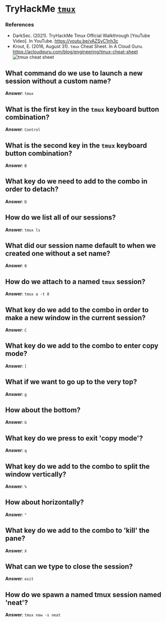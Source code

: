 # TryHackMe [`tmux`](https://tryhackme.com/room/rptmux)
### References
* DarkSec. (2021). TryHackMe Tmux Official Walkthrough [YouTube Video]. In YouTube. https://youtu.be/vAZSyC1nh3c
* Krout, E. (2016, August 31). `tmux` Cheat Sheet. In A Cloud Guru. https://acloudguru.com/blog/engineering/tmux-cheat-sheet
![`tmux` cheat sheet](https://linuxacademy.com/site-content/uploads/2016/08/tmux.png)
## What command do we use to launch a new session without a custom name?
**Answer**: `tmux`
## What is the first key in the `tmux` keyboard button combination?
**Answer**: `Control`
## What is the second key in the `tmux` keyboard button combination?
**Answer**: `B`
## What key do we need to add to the combo in order to detach?
**Answer**: `D`
## How do we list all of our sessions?
**Answer**: `tmux ls`
## What did our session name default to when we created one without a set name?
**Answer**: `0`
## How do we attach to a named `tmux` session?
**Answer**: `tmux a -t 0`
## What key do we add to the combo in order to make a new window in the current session?
**Answer**: `C`
## What key do we add to the combo to enter copy mode?
**Answer**: `[`
## What if we want to go up to the very top?
**Answer**: `g`
## How about the bottom?
**Answer**: `G`
## What key do we press to exit 'copy mode'?
**Answer**: `q`
## What key do we add to the combo to split the window vertically?
**Answer**: `%`
## How about horizontally?
**Answer**: `"`
## What key do we add to the combo to 'kill' the pane?
**Answer**: `X`
## What can we type to close the session?
**Answer**: `exit`
## How do we spawn a named tmux session named 'neat'?
**Answer**: `tmux new -s neat`